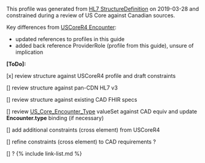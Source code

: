 <!--- Text entered into this file will appear at the top of the profiles page before the Formal Views of the profile content. -->

This profile was generated from [HL7 StructureDefinition](https://www.hl7.org/fhir/encounter.profile.json) on 2019-03-28 and constrained during a review of US Core against Canadian sources.

Key differences from [USCoreR4 Encounter](https://build.fhir.org/ig/HL7/US-Core-R4/StructureDefinition-us-core-encounter.html):
- updated references to profiles in this guide
- added back reference ProviderRole (profile from this guide), unsure of implication

**[ToDo]:**

[x] review structure against USCoreR4 profile and draft constraints

[] review structure against pan-CDN HL7 v3

[] review structure against existing CAD FHIR specs

[] review [US_Core_Encounter_Type](http://build.fhir.org/ig/HL7/US-Core-R4/ValueSet-us-core-encounter-type.html) valueSet against CAD equiv and update **Encounter.type** binding (if necessary)

[] add additional constraints (cross element) from USCoreR4

[] refine constraints (cross element) to CAD requirements ?

[] ?
{% include link-list.md %}

